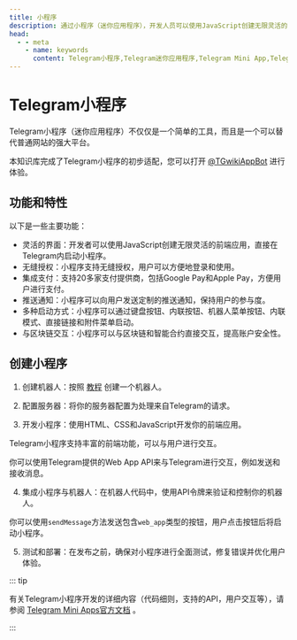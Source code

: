 ```yaml
---
title: 小程序
description: 通过小程序（迷你应用程序），开发人员可以使用JavaScript创建无限灵活的界面，这些界面可以在Telegram内启动，并且可以完全取代任何网站。访问TGwiki - Telegram知识库，了解更多Telegram使用技巧。
head:
  - - meta
    - name: keywords
      content: Telegram小程序,Telegram迷你应用程序,Telegram Mini App,Telegram Web App,TG小程序,TG迷你应用程序,TG Mini App,TG Web App,电报小程序,电报迷你应用程序,电报 Mini App,电报 Web App,Telegram功能,TGwiki,Telegram知识库
---
```



# Telegram小程序

Telegram小程序（迷你应用程序）不仅仅是一个简单的工具，而且是一个可以替代普通网站的强大平台。

本知识库完成了Telegram小程序的初步适配，您可以打开 [@TGwikiAppBot](https://t.me/TGwikiAppBot) 进行体验。

## 功能和特性

以下是一些主要功能：

- 灵活的界面：开发者可以使用JavaScript创建无限灵活的前端应用，直接在Telegram内启动小程序。
- 无缝授权：小程序支持无缝授权，用户可以方便地登录和使用。
- 集成支付：支持20多家支付提供商，包括Google Pay和Apple Pay，方便用户进行支付。
- 推送通知：小程序可以向用户发送定制的推送通知，保持用户的参与度。
- 多种启动方式：小程序可以通过键盘按钮、内联按钮、机器人菜单按钮、内联模式、直接链接和附件菜单启动。
- 与区块链交互：小程序可以与区块链和智能合约直接交互，提高账户安全性。

## 创建小程序

1. 创建机器人：按照 [教程](/tgwiki/createrobot) 创建一个机器人。

2. 配置服务器：将你的服务器配置为处理来自Telegram的请求。

3. 开发小程序：使用HTML、CSS和JavaScript开发你的前端应用。

Telegram小程序支持丰富的前端功能，可以与用户进行交互。

你可以使用Telegram提供的Web App API来与Telegram进行交互，例如发送和接收消息。

4. 集成小程序与机器人：在机器人代码中，使用API令牌来验证和控制你的机器人。

你可以使用`sendMessage`方法发送包含`web_app`类型的按钮，用户点击按钮后将启动小程序。

5. 测试和部署：在发布之前，确保对小程序进行全面测试，修复错误并优化用户体验。


::: tip

有关Telegram小程序开发的详细内容（代码细则，支持的API，用户交互等），请参阅 [Telegram Mini Apps官方文档](https://core.telegram.org/bots/webapps) 。

:::


